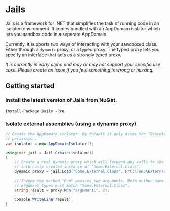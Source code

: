 # Jails

Jails is a framework for .NET that simplifies the task of running code in an isolated environment. It comes bundled with an AppDomain isolator which lets you sandbox code in a separate AppDomain.

Currently, it supports two ways of interacting with your sandboxed class. Either through a `dynamic` proxy, or a typed proxy. The typed proxy lets you specify an interface that acts as a strongly typed proxy.

*It is currently in early alpha and may or may not support your specific use case. Please create an issue if you feel something is wrong or missing.*

## Getting started

### Install the latest version of Jails from NuGet.

```posh
Install-Package Jails -Pre
```

### Isolate external assemblies (using a dynamic proxy)

```csharp
// Create the AppDomain isolator. By default it only gives the "Execute"
// permission.
var isolator = new AppDomainIsolator();

using(var jail = Jail.Create(isolator))
{
    // Create a real dynamic proxy which will forward any calls to the
    // internally created instance of "Some.External.Class".
    dynamic proxy = jail.Load("Some.External.Class", @"C:\Temp\ExternalAssembly.dll");

    // Invoke the method "Run" passing two arguments. Both method name and
    // argument types must match "Some.External.Class".
    string result = proxy.Run("argument1", 2);

    Console.WriteLine(result);
}
```